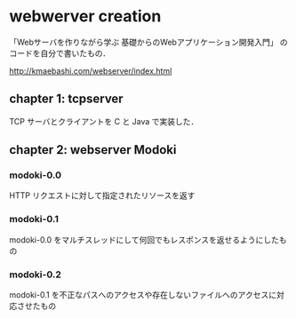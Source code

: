 # webwerver creation

「Webサーバを作りながら学ぶ 基礎からのWebアプリケーション開発入門」
のコードを自分で書いたもの．

http://kmaebashi.com/webserver/index.html

## chapter 1: tcpserver
TCP サーバとクライアントを C と Java で実装した．

## chapter 2: webserver Modoki
### modoki-0.0
HTTP リクエストに対して指定されたリソースを返す
### modoki-0.1
modoki-0.0 をマルチスレッドにして何回でもレスポンスを返せるようにしたもの
### modoki-0.2
modoki-0.1 を不正なパスへのアクセスや存在しないファイルへのアクセスに対応させたもの